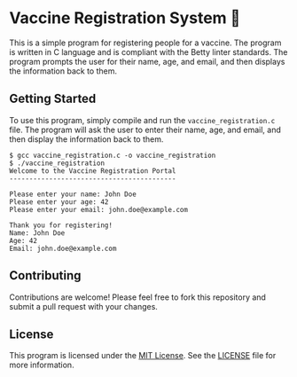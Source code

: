 # Vaccine Registration System 💉

This is a simple program for registering people for a vaccine. The program is written in C language and is compliant with the Betty linter standards. The program prompts the user for their name, age, and email, and then displays the information back to them.

## Getting Started

To use this program, simply compile and run the `vaccine_registration.c` file. The program will ask the user to enter their name, age, and email, and then display the information back to them.

```
$ gcc vaccine_registration.c -o vaccine_registration
$ ./vaccine_registration
Welcome to the Vaccine Registration Portal
------------------------------------------

Please enter your name: John Doe
Please enter your age: 42
Please enter your email: john.doe@example.com

Thank you for registering!
Name: John Doe
Age: 42
Email: john.doe@example.com
```

## Contributing

Contributions are welcome! Please feel free to fork this repository and submit a pull request with your changes.

## License

This program is licensed under the [MIT License](https://opensource.org/licenses/MIT). See the [LICENSE](LICENSE) file for more information.
